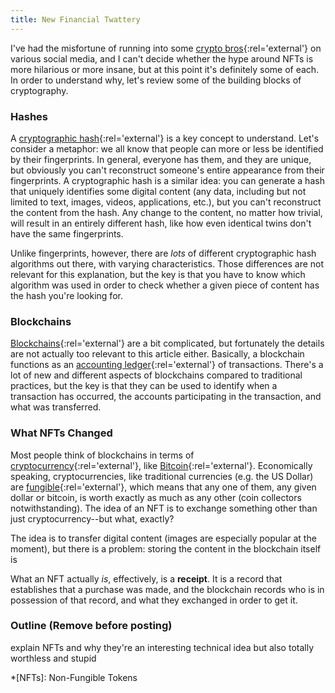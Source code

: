 ```yaml
---
title: New Financial Twattery
---
```

I've had the misfortune of running into some [crypto bros](https://www.urbandictionary.com/define.php?term=Crypto%20bro){:rel='external'} on various social media, and I can't decide whether the hype around NFTs is more hilarious or more insane, but at this point it's definitely some of each. In order to understand why, let's review some of the building blocks of cryptography.

### Hashes

A [cryptographic hash](https://en.wikipedia.org/wiki/Cryptographic_hash_function){:rel='external'} is a key concept to understand. Let's consider a metaphor: we all know that people can more or less be identified by their fingerprints. In general, everyone has them, and they are unique, but obviously you can't reconstruct someone's entire appearance from their fingerprints. A cryptographic hash is a similar idea: you can generate a hash that uniquely identifies some digital content (any data, including but not limited to text, images, videos, applications, etc.), but you can't reconstruct the content from the hash. Any change to the content, no matter how trivial, will result in an entirely different hash, like how even identical twins don't have the same fingerprints.

Unlike fingerprints, however, there are *lots* of different cryptographic hash algorithms out there, with varying characteristics. Those differences are not relevant for this explanation, but the key is that you have to know which algorithm was used in order to check whether a given piece of content has the hash you're looking for.

### Blockchains

[Blockchains](https://en.wikipedia.org/wiki/Blockchain){:rel='external'} are a bit complicated, but fortunately the details are not actually too relevant to this article either. Basically, a blockchain functions as an [accounting ledger](https://en.wikipedia.org/wiki/Ledger){:rel='external'} of transactions. There's a lot of new and different aspects of blockchains compared to traditional practices, but the key is that they can be used to identify when a transaction has occurred, the accounts participating in the transaction, and what was transferred.

### What NFTs Changed

Most people think of blockchains in terms of [cryptocurrency](https://en.wikipedia.org/wiki/Cryptocurrency){:rel='external'}, like [Bitcoin](https://en.wikipedia.org/wiki/Bitcoin){:rel='external'}. Economically speaking, cryptocurrencies, like traditional currencies (e.g. the US Dollar) are [fungible](https://en.wikipedia.org/wiki/Fungibility){:rel='external'}, which means that any one of them, any given dollar or bitcoin, is worth exactly as much as any other (coin collectors notwithstanding). The idea of an NFT is to exchange something other than just cryptocurrency--but what, exactly?

The idea is to transfer digital content (images are especially popular at the moment), but there is a problem: storing the content in the blockchain itself is 

What an NFT actually *is*, effectively, is a **receipt**. It is a record that establishes that a purchase was made, and the blockchain records who is in possession of that record, and what they exchanged in order to get it.

### Outline (Remove before posting)
explain NFTs and why they're an interesting technical idea but also totally worthless and stupid

*[NFTs]: Non-Fungible Tokens